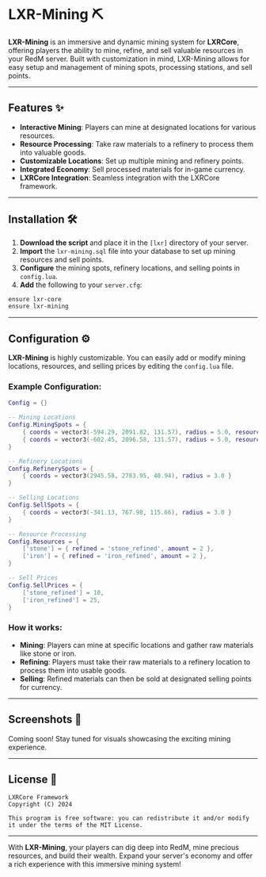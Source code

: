 # LXR-Mining ⛏️

**LXR-Mining** is an immersive and dynamic mining system for **LXRCore**, offering players the ability to mine, refine, and sell valuable resources in your RedM server. Built with customization in mind, LXR-Mining allows for easy setup and management of mining spots, processing stations, and sell points.

---

## Features ✨
- **Interactive Mining**: Players can mine at designated locations for various resources.
- **Resource Processing**: Take raw materials to a refinery to process them into valuable goods.
- **Customizable Locations**: Set up multiple mining and refinery points.
- **Integrated Economy**: Sell processed materials for in-game currency.
- **LXRCore Integration**: Seamless integration with the LXRCore framework.

---

## Installation 🛠️

1. **Download the script** and place it in the `[lxr]` directory of your server.
2. **Import** the `lxr-mining.sql` file into your database to set up mining resources and sell points.
3. **Configure** the mining spots, refinery locations, and selling points in `config.lua`.
4. **Add** the following to your `server.cfg`:

```bash
ensure lxr-core
ensure lxr-mining
```

---

## Configuration ⚙️

**LXR-Mining** is highly customizable. You can easily add or modify mining locations, resources, and selling prices by editing the `config.lua` file.

### Example Configuration:
```lua
Config = {}

-- Mining Locations
Config.MiningSpots = {
    { coords = vector3(-594.29, 2091.82, 131.57), radius = 5.0, resource = 'stone' },
    { coords = vector3(-602.45, 2096.58, 131.57), radius = 5.0, resource = 'iron' },
}

-- Refinery Locations
Config.RefinerySpots = {
    { coords = vector3(2945.58, 2783.95, 40.94), radius = 3.0 }
}

-- Selling Locations
Config.SellSpots = {
    { coords = vector3(-341.13, 767.98, 115.66), radius = 3.0 }
}

-- Resource Processing
Config.Resources = {
    ['stone'] = { refined = 'stone_refined', amount = 2 },
    ['iron'] = { refined = 'iron_refined', amount = 2 },
}

-- Sell Prices
Config.SellPrices = {
    ['stone_refined'] = 10,
    ['iron_refined'] = 25,
}
```

### How it works:
- **Mining**: Players can mine at specific locations and gather raw materials like stone or iron.
- **Refining**: Players must take their raw materials to a refinery location to process them into usable goods.
- **Selling**: Refined materials can then be sold at designated selling points for currency.

---

## Screenshots 📸
Coming soon! Stay tuned for visuals showcasing the exciting mining experience.

---

## License 📄

```
LXRCore Framework
Copyright (C) 2024

This program is free software: you can redistribute it and/or modify
it under the terms of the MIT License.
```

---

With **LXR-Mining**, your players can dig deep into RedM, mine precious resources, and build their wealth. Expand your server's economy and offer a rich experience with this immersive mining system!

